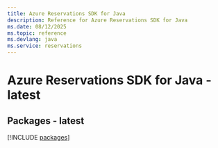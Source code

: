 ```yaml
---
title: Azure Reservations SDK for Java
description: Reference for Azure Reservations SDK for Java
ms.date: 08/12/2025
ms.topic: reference
ms.devlang: java
ms.service: reservations
---
```

# Azure Reservations SDK for Java - latest
## Packages - latest
[!INCLUDE [packages](reservations-index.md)]